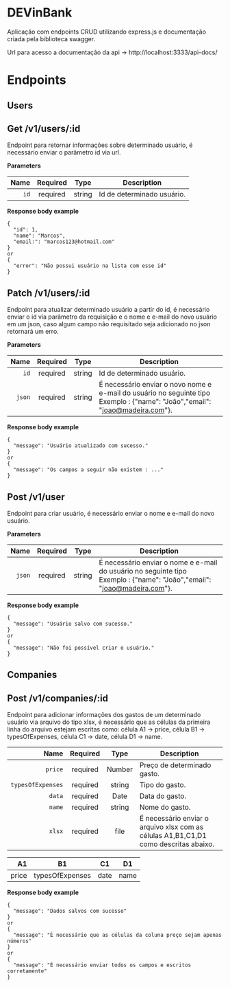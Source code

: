 # DEVinBank
Aplicação com endpoints CRUD utilizando express.js e documentação criada pela biblioteca swagger.

Url para acesso a documentação da api -> http://localhost:3333/api-docs/

# Endpoints

## Users

## Get /v1/users/:id
Endpoint para retornar informações sobre determinado usuário, é necessário enviar o parâmetro id via url.

**Parameters**

|          Name | Required |  Type   | Description                                                                                                                                                           |
| -------------:|:--------:|:-------:| --------------------------------------------------------------------------------------------------------------------------------------------------------------------- |
|     `id` | required | string  | Id de determinado usuário.|| 

**Response body example**
```
{
  "id": 1,
  "name": "Marcos",
  "email:": "marcos123@hotmail.com"
} 
or
{
  "error": "Não possui usuário na lista com esse id"
}
```


## Patch /v1/users/:id
Endpoint para atualizar determinado usuário a partir do id, é necessário enviar o id via parâmetro da requisição e o nome e e-mail do novo usuário em um json, caso algum campo não requisitado seja adicionado no json retornará um erro.

**Parameters**

|          Name | Required |  Type   | Description                                                                                                                                                           |
| -------------:|:--------:|:-------:| --------------------------------------------------------------------------------------------------------------------------------------------------------------------- |
|      `id` | required | string  | Id de determinado usuário.  |
|     `json` | required | string  | É necessário enviar o novo nome e e-mail do usuário no seguinte tipo<br/> Exemplo : {"name": "João","email": "joao@madeira.com"}. 

**Response body example**
```
{
  "message": "Usuário atualizado com sucesso."
}
or
{
  "message": "Os campos a seguir não existem : ..."
}
```

## Post /v1/user
Endpoint para criar usuário, é necessário enviar o nome e e-mail do novo usuário.

**Parameters**

|          Name | Required |  Type   | Description                                                                                                                                                           |
| -------------:|:--------:|:-------:| --------------------------------------------------------------------------------------------------------------------------------------------------------------------- |
|     `json` | required | string  | É necessário enviar o nome e e-mail do usuário no seguinte tipo<br/> Exemplo : {"name": "João","email": "joao@madeira.com"}. 

**Response body example**
```
{
  "message": "Usuário salvo com sucesso."
}
or
{
  "message": "Não foi possível criar o usuário."
}
```

## Companies

## Post /v1/companies/:id
Endpoint para adicionar informações dos gastos de um determinado usuário via arquivo do tipo xlsx, é necessário que as células da primeira linha do arquivo estejam escritas como: célula A1 -> price, célula B1 -> typesOfExpenses, célula C1 -> date, célula D1 -> name.

|          Name | Required |  Type   | Description                                                                                                                                                           |
| -------------:|:--------:|:-------:| --------------------------------------------------------------------------------------------------------------------------------------------------------------------- |
|      `price` | required | Number  | Preço de determinado gasto.  |
|      `typesOfExpenses` | required | string  | Tipo do gasto.  |
|      `data` | required | Date  | Data do gasto.  |
|      `name` | required | string  | Nome do gasto.  |
|     `xlsx` | required | file  | É necessário enviar o arquivo xlsx com as células A1,B1,C1,D1 como descritas abaixo. 


|          A1 | B1 |  C1   | D1                                                                                                                                                           |
| -------------:|:--------:|:-------:| --------------------------------------------------------------------------------------------------------------------------------------------------------------------- |
|     price | typesOfExpenses | date  | name 



**Response body example**
```
{
  "message": "Dados salvos com sucesso"
}
or
{
  "message": "É necessário que as células da coluna preço sejam apenas números"
}
or
{
  "message": "É necessário enviar todos os campos e escritos corretamente"
}
```

